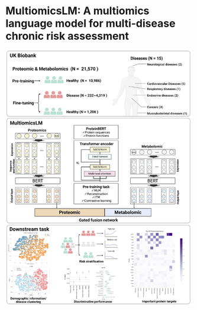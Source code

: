 # MultiomicsLM: A multiomics language model for multi-disease chronic risk assessment

![](https://github.com/Qiu-Shizheng/MultiomicsLM/blob/main/Figure/Figure%201.jpeg)
